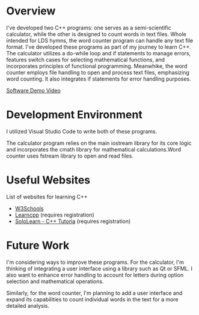 # Overview

I've developed two C++ programs: one serves as a semi-scientific calculator, while the other is designed to count words in text files. Whole intended for LDS hymns, the word counter program can handle any text file format.
I've developed these programs as part of my journey to learn C++. The calculator utilizes a do-while loop and if statements to manage errors, features switch cases for selecting mathematical functions, and incorporates principles of functional programming. Meanwhike, the word counter employs file handling to open and process text files, emphasizing word counting. It also integrates if statements for error handling purposes.


[Software Demo Video](http://youtube.link.goes.here)

# Development Environment

I utilized Visual Studio Code to write both of these programs.


The calculator program relies on the main iostream library for its core logic and incorporates the cmath library for mathematical calculations.Word counter uses fstream library to open and read files.

# Useful Websites

List of websites for learning C++

- [W3Schools](https://www.w3schools.com/cpp/)
- [Learncpp](https://www.learncpp.com) (requires registration)
- [SoloLearn - C++ Tutoria](https://www.sololearn.com/en/learn/courses/c-plus-plus-introduction) (requires registration)

# Future Work

I'm considering ways to improve these programs. For the calculator, I'm thinking of integrating a user interface using a library such as Qt or SFML. I also want to enhance error handling to account for letters during option selection and mathematical operations.

Similarly, for the word counter, I'm planning to add a user interface and expand its capabilities to count individual words in the text for a more detailed analysis.